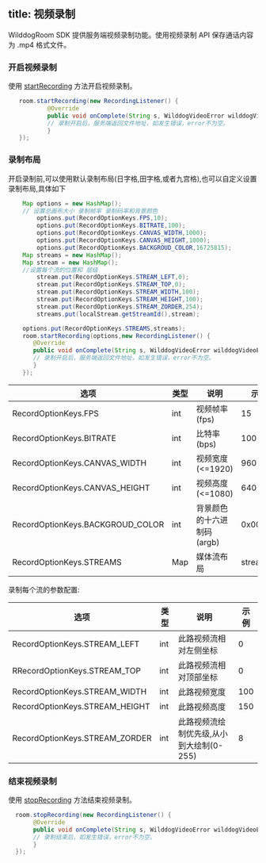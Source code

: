 title: 视频录制
---

WilddogRoom SDK 提供服务端视频录制功能。使用视频录制 API 保存通话内容为 .mp4 格式文件。
### 开启视频录制
使用 [startRecording](/conference/Android/api/wilddog-room.html#startRecording-listener) 方法开启视频录制。

```java
   room.startRecording(new RecordingListener() {
           @Override
           public void onComplete(String s, WilddogVideoError wilddogVideoError) {
           // 录制开启后，服务端返回文件地址，如发生错误，error不为空。           
           }
   });
```
### 录制布局

开启录制前,可以使用默认录制布局(日字格,田字格,或者九宫格),也可以自定义设置录制布局,具体如下

```java
    Map options = new HashMap();
    // 设置总画布大小 录制帧率 录制码率和背景颜色
        options.put(RecordOptionKeys.FPS,10);
        options.put(RecordOptionKeys.BITRATE,100);
        options.put(RecordOptionKeys.CANVAS_WIDTH,1000);
        options.put(RecordOptionKeys.CANVAS_HEIGHT,1000);
        options.put(RecordOptionKeys.BACKGROUD_COLOR,16725815);
    Map streams = new HashMap();
    Map stream = new HashMap();
    //设置每个流的位置和 层级
        stream.put(RecordOptionKeys.STREAM_LEFT,0);
        stream.put(RecordOptionKeys.STREAM_TOP,0);
        stream.put(RecordOptionKeys.STREAM_WIDTH,100);
        stream.put(RecordOptionKeys.STREAM_HEIGHT,100);
        stream.put(RecordOptionKeys.STREAM_ZORDER,254);
        streams.put(localStream.getStreamId(),stream);

    options.put(RecordOptionKeys.STREAMS,streams);
    room.startRecording(options,new RecordingListener() {
       @Override
       public void onComplete(String s, WilddogVideoError wilddogVideoError) {
       // 录制开启后，服务端返回文件地址，如发生错误，error不为空。
       }
    });
```

|选项                                                | 类型   | 说明                   |示例         |
|---------------------------------------------------|--------|------------------------|------------|
|RecordOptionKeys.FPS               | int    |视频帧率(fps)            |15          |
|RecordOptionKeys.BITRATE           | int    |比特率(bps)              |100         |
|RecordOptionKeys.CANVAS_WIDTH      | int    |视频宽度(<=1920)         |960         |
|RecordOptionKeys.CANVAS_HEIGHT     | int    |视频高度(<=1080)         |640         |
|RecordOptionKeys.BACKGROUD_COLOR   | int    |背景颜色的十六进制码(argb) |0x00ffffff   |
|RecordOptionKeys.STREAMS           | Map    |媒体流布局               |streams         |

录制每个流的参数配置:

|选项                                             | 类型 |说明                                |示例|
|-------------------------------------------------|-----|------------------------------------|---|
|RecordOptionKeys.STREAM_LEFT    | int |此路视频流相对左侧坐标                 |0  |
|RRecordOptionKeys.STREAM_TOP    | int |此路视频流相对顶部坐标                 |0  |
|RecordOptionKeys.STREAM_WIDTH   | int |此路视频宽度                          |100|
|RecordOptionKeys.STREAM_HEIGHT  | int |此路视频高度                          |150|
|RecordOptionKeys.STREAM_ZORDER  | int |此路视频流绘制优先级,从小到大绘制(0-255) |8  |


### 结束视频录制

使用 [stopRecording](/conference/Android/api/wilddog-room.html#stopRecording-listener) 方法结束视频录制。

```java
  room.stopRecording(new RecordingListener() {
       @Override
       public void onComplete(String s, WilddogVideoError wilddogVideoError) {
       // 录制结束后，如发生错误，error不为空。         
       }
  });
```
